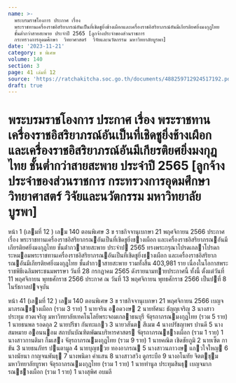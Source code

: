 ```yaml
---
name: >-
  พระบรมราชโองการ ประกาศ เรื่อง
  พระราชทานเครื่องราชอิสริยาภรณ์อันเป็นที่เชิดชูยิ่งช้างเผือกและเครื่องราชอิสริยาภรณ์อันมีเกียรติยศยิ่งมงกุฎไทย
  ชั้นต่ำกว่าสายสะพาย ประจำปี 2565 [ลูกจ้างประจำของส่วนราชการ
  กระทรวงการอุดมศึกษา  วิทยาศาสตร์  วิจัยและนวัตกรรม มหาวิทยาลัยบูรพา]
date: '2023-11-21'
category: ข พิเศษ
volume: 140
section: 3
page: 41 เล่มที่ 12
source: 'https://ratchakitcha.soc.go.th/documents/488259712924517192.pdf'
draft: true
---
```


# พระบรมราชโองการ ประกาศ เรื่อง พระราชทานเครื่องราชอิสริยาภรณ์อันเป็นที่เชิดชูยิ่งช้างเผือกและเครื่องราชอิสริยาภรณ์อันมีเกียรติยศยิ่งมงกุฎไทย ชั้นต่ำกว่าสายสะพาย ประจำปี 2565 [ลูกจ้างประจำของส่วนราชการ กระทรวงการอุดมศึกษา  วิทยาศาสตร์  วิจัยและนวัตกรรม มหาวิทยาลัยบูรพา]

หน้า 1 (เลมที่ 12 ) เลม 140 ตอนพิเศษ 3 ข ราชกิจจานุเบกษา 21 พฤศจิกายน 2566 ประกาศ เรื่อง พระราชทานเครื่องราชอิสริยาภรณอันเป็นที่เชิดชูยิ่งชางเผือก และเครื่องราชอิสริยาภรณอันมีเกียรติยศยิ่งมงกุฎไทย ชั้นต่ํากวาสายสะพาย ประจําป 2565 ทรงพระกรุณาโปรดเกลาโปรดกระหมอมพระราชทานเครื่องราชอิสริยาภรณอันเป็นที่เชิดชูยิ่งชางเผือก และเครื่องราชอิสริยาภรณอันมีเกียรติยศยิ่งมงกุฎไทย ชั้นต่ํากวาสายสะพาย รวมทั้งสิ้น 403,981 ราย เนื่องในโอกาสพระราชพิธีเฉลิมพระชนมพรรษา วันที่ 28 กรกฎาคม 2565 ดังรายนามทายประกาศนี้ ทั้งนี้ ตั้งแต่วันที่ 11 พฤศจิกายน พุทธศักราช 2566 ประกาศ ณ วันที่ 13 พฤศจิกายน พุทธศักราช 2566 เป็นปที่ 8 ในรัชกาลปจจุบัน

หน้า 41 (เลมที่ 12 ) เลม 140 ตอนพิเศษ 3 ข ราชกิจจานุเบกษา 21 พฤศจิกายน 2566 เบญจมาภรณชางเผือก (รวม 3 ราย) 1 นายจริน ออดวงษ 2 นายทัศนะ ธัญญเจริญ 3 นางสาวประทุม ฮวดเจริญ มหาวิทยาลัยเทคโนโลยีพระจอมเกลาธนบุรี จัตุรถาภรณมงกุฎไทย (รวม 5 ราย) 1 นายธนพล รอดกุล 2 นายปรีชา กันทะแกว 3 นายวสันต สีเมฆ 4 นางปรัชญาพร ปานดี 5 นางสมหมาย ออนนอม สถาบันบัณฑิตพัฒนบริหารศาสตร จัตุรถาภรณชางเผือก (รวม 1 ราย) 1 นางสาวกานติมา กิ้มเสง จัตุรถาภรณมงกุฎไทย (รวม 9 ราย) 1 นายคณิต เชิดชัยภูมิ 2 นายเซิ๊ต กาขัน 3 นายธนภัทร ปนตามูล 4 นายบุญชวย ทองอาภรณ 5 นางสาวนภาวงษ แกวใจใหญ 6 นางนัยนา กาญจนพันธุ 7 นางพนิดา คําแสน 8 นางสาวสวิง ดูกระบือ 9 นางอโนทัย จิตตชุม มหาวิทยาลัยบูรพา จัตุรถาภรณมงกุฎไทย (รวม 1 ราย) 1 นายทํานูล ประทุมสินธุ เบญจมาภรณชางเผือก (รวม 1 ราย) 1 นางสุพิศ อบมลี
